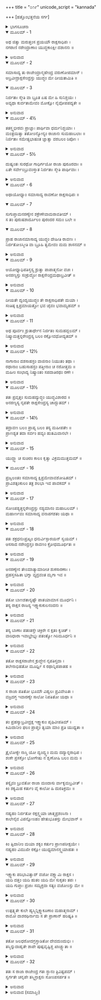 +++
title = "೦೧೯"
unicode_script = "kannada"

+++
[ಹತ್ತೊಂಭತ್ತನೆಯ ಸರ್ಗ]



<details><summary>ಭಾಗಸೂಚನಾ</summary>

ರಾವಣನು ಅನರಣ್ಯನನ್ನು ವಧಿಸಿದುದು, ಅವನಿಂದ ಶಾಪ
</details>

<details open><summary>ಮೂಲಮ್ - 1</summary>

ಅಥ ಜಿತ್ವಾ ಮರುತ್ತಂಸ ಪ್ರಯಯೌ ರಾಕ್ಷಸಾಧಿಪಃ ।  
ನಗರಾಣಿ ನರೇಂದ್ರಾಣಾಂ ಯುದ್ಧಕಾಂಕ್ಷೀ ದಶಾನನಃ ॥
</details>

<details><summary>ಅನುವಾದ</summary>

(ಅಗಸ್ತ್ಯರು ಹೇಳುತ್ತಾರೆ - ರಘುನಂದನ !) ಹಿಂದಿನಂತೆ ಮರುತ್ತನನ್ನು ಜಯಿಸಿದ ಬಳಿಕ ರಾಕ್ಷಸರಾಜ ದಶಗ್ರೀವನು ಕ್ರಮವಾಗಿ ಇತರ ರಾಜರಲ್ಲಿಯೂ ಯುದ್ಧದ ಇಚ್ಛೆಯಿಂದ ಹೋದನು.॥1॥
</details>

<details open><summary>ಮೂಲಮ್ - 2</summary>

ಸಮಾಸಾದ್ಯ ತು ರಾಜೇಂದ್ರಾನ್ಮಹೇಂದ್ರ ವರುಣೋಪಮಾನ್ ।  
ಅಬ್ರವೀದ್ರಾಕ್ಷಸೇಂದ್ರಸ್ತು ಯುದ್ಧಂ ಮೇ ದೀಯತಾಮಿತಿ ॥
</details>

<details open><summary>ಮೂಲಮ್ - 3</summary>

ನಿರ್ಜಿತಾಃ ಸ್ಮೇತಿ ವಾ ಬ್ರೂತ ಏಷ ಮೇ ಹಿ ಸುನಿಶ್ಚಯಃ ।  
ಅವ್ಯಥಾ ಕುರ್ವತಾಮೇವಂ ಮೋಕ್ಷೋ ನೈವೋಪಪದ್ಯತೇ ॥
</details>

<details><summary>ಅನುವಾದ</summary>

ಮಹೇಂದ್ರ, ವರುಣರಂತೆ ಪರಾಕ್ರಮಿ ಗಳಾದ ಆ ಮಹಾರಾಜರ ಬಳಿಗೆ ಹೋಗಿ ರಾಕ್ಷಸೇಂದ್ರನು ಹೇಳುತ್ತಿದ್ದನು - ರಾಜರೇ ! ನೀವು ನನ್ನೊಡನೆ ಯುದ್ಧಮಾಡಿ ಇಲ್ಲವೆ ‘ನಾವು ಸೋತಿದ್ದೇವೆ’ ಎಂದು ಹೇಳಿ. ಇದನ್ನೆ ನಾನು ಮಾಡಿದ ನಿಶ್ಚಯವಾಗಿದೆ. ಇದಕ್ಕೆ ವಿರುದ್ಧವಾಗಿ ನಡೆದರೆ ನಿಮಗೆ ಬಿಡುಗಡೆ ಇಲ್ಲ.॥2-3॥
</details>

<details open><summary>ಮೂಲಮ್ - 4½</summary>

ತತಸ್ತ್ವಭೀರವಃ ಪ್ರಾಜ್ಞಾಃ ಪಾರ್ಥಿವಾ ಧರ್ಮನಿಶ್ಚಯಾಃ ।  
ಮಂತ್ರಯಿತ್ವಾ ತತೋಽನ್ಯೋನ್ಯಂ ರಾಜಾನಃ ಸುಮಹಾಬಲಾಃ ॥  
ನಿರ್ಜಿತಾಃ ಸಮೇತ್ಯಭಾಷಂತ ಜ್ಞಾತ್ವಾ ವರಬಲಂ ರಿಪೋಃ ।
</details>

<details><summary>ಅನುವಾದ</summary>

ಆಗ ನಿರ್ಭಯ, ಬುದ್ಧಿವಂತ, ಧರ್ಮಪೂರ್ಣವಿಚಾರ ಮಾಡುವ ಅನೇಕ ಮಹಾಬಲಿ ರಾಜರು ಪರಸ್ಪರ ಸಲಹೆ ಪಡೆದು, ಶತ್ರುವಿನ ಪ್ರಬಲತೆ ಅರಿತು ರಾಕ್ಷಸರಾಜಾ! ನಾವು ನಿನ್ನಿಂದ ಸೋಲನ್ನೊಪ್ಪಿ ಕೊಳ್ಳುತ್ತೇವೆ ಎಂದು ಹೇಳುತ್ತಿದ್ದರು.॥4½॥
</details>

<details open><summary>ಮೂಲಮ್ - 5½</summary>

ದುಷ್ಯಂತಃ ಸುರಥೋ ಗಾಧಿರ್ಗಯೋ ರಾಜಾ ಪುರೂರವಾಃ ॥  
ಏತೇ ಸರ್ವೇಽಬ್ರುವಂಸ್ತಾತ ನಿರ್ಜಿತಾಃ ಸ್ಮೇತಿ ಪಾರ್ಥಿವಾಃ ।
</details>

<details><summary>ಅನುವಾದ</summary>

ದುಷ್ಯಂತ, ಸುರಥ, ಗಾಧಿ, ಗಯ, ರಾಜಾ ಪುರೂರವ ಇವರೆಲ್ಲ ರಾಜರು ತಮ್ಮ ರಾಜ್ಯಭಾರ ಕಾಲದಲ್ಲಿ ರಾವಣನ ಎದುರಿಗೆ ತಮ್ಮ ಪರಾಜಯವನ್ನು ಸ್ವೀಕರಿಸಿದ್ದರು.॥5½॥
</details>

<details open><summary>ಮೂಲಮ್ - 6</summary>

ಅಥಾಯೋಧ್ಯಾಂ ಸಮಾಸಾದ್ಯ ರಾವಣೋ ರಾಕ್ಷಸಾಧಿಪಃ ॥
</details>

<details open><summary>ಮೂಲಮ್ - 7</summary>

ಸುಗುಪ್ತಾಮನರಣ್ಯೇನ  ಶಕ್ರೇಣೇವಾಮರಾವತೀಮ್ ।  
ಸ ತಂ ಪುರುಷಶಾರ್ದೂಲಂ ಪುರಂದರ ಸಮಂ ಬಲೇ ॥
</details>

<details open><summary>ಮೂಲಮ್ - 8</summary>

ಪ್ರಾಹ ರಾಜಾನಮಾಸಾದ್ಯ ಯುದ್ಧಂ ದೇಹೀತಿ ರಾವಣಃ ।  
ನಿರ್ಜಿತೋಽಸ್ಮೀತಿ ವಾ ಬ್ರೂಹಿ ತ್ವಮೇವಂ ಮಮ ಶಾಸನಮ್ ॥
</details>

<details><summary>ಅನುವಾದ</summary>

ಬಳಿಕ ರಾಕ್ಷಸಾಧಿಪ ರಾವಣನು ಇಂದ್ರನಿಂದ ಸುರಕ್ಷಿತವಾದ ಅಮರಾವತಿಯಂತಿರುವ, ಮಹಾರಾಜಾ ಅನರಣ್ಯನಿಂದ ಪಾಲಿತ ಅಯೋಧ್ಯೆಗೆ ಬಂದನು. ಅಲ್ಲಿ ಇಂದ್ರನಂತೆ ಪರಾಕ್ರಮಿ ಪುರುಷಸಿಂಹ ಅನರಣ್ಯನಲ್ಲಿಗೆ ಬಂದು ಹೇಳಿದನು-ರಾಜನೇ! ನೀನು ನನ್ನೊಡನೆ ಯುದ್ಧದ ಮಾತು ಕೊಡು ಇಲ್ಲವೇ ‘ನಾನು ಸೋತೆ’ ಎಂದು ಹೇಳು. ಇದೇ ನನ್ನ ಆದೇಶವಾಗಿದೆ.॥6-8॥
</details>

<details open><summary>ಮೂಲಮ್ - 9</summary>

ಅಯೋಧ್ಯಾಧಿಪತಿಸ್ತಸ್ಯ ಶ್ರುತ್ವಾ ಪಾಪಾತ್ಮನೋ ವಚಃ ।  
ಅನರಣ್ಯಸ್ತು ಸಂಕ್ರುದ್ಧೋ ರಾಕ್ಷಸೇಂದ್ರಮಥಾಬ್ರವೀತ್ ॥
</details>

<details><summary>ಅನುವಾದ</summary>

ಆ ಪಾಪಾತ್ಮನ ಮಾತನ್ನು ಕೇಳಿ ಅಯೋಧ್ಯಾ ನರೇಶ ಅನರಣ್ಯನಿಗೆ ಭಾರೀ ಕ್ರೋಧವುಂಟಾಗಿ ಅವನು ರಾಕ್ಷಸರಾಜನಲ್ಲಿ ಹೇಳಿದನು.॥9॥
</details>

<details open><summary>ಮೂಲಮ್ - 10</summary>

ದೀಯತೇ ದ್ವಂದ್ವಯುದ್ಧಂ ತೇ ರಾಕ್ಷಸಾಧಿಪತೇ ಮಯಾ ।  
ಸಂತಿಷ್ಠ ಕ್ಷಿಪ್ರಮಾಯತ್ತೋ ಭವ ಚೈವಂ ಭವಾಮ್ಯಹಮ್ ॥
</details>

<details><summary>ಅನುವಾದ</summary>

ನಿಶಾಚರಪತೇ! ನಾನು ನಿನಗೆ ದ್ವಂದ್ವಯುದ್ಧದ ಅವಕಾಶ ಕೊಡುವೆನು. ನಿಲ್ಲು, ಬೇಗನೇ ಯುದ್ಧಕ್ಕಾಗಿ ಸಿದ್ಧನಾಗು. ನಾನೂ ಸಿದ್ಧನಾಗುತ್ತೇನೆ.॥10॥
</details>

<details open><summary>ಮೂಲಮ್ - 11</summary>

ಅಥ ಪೂರ್ವಂ ಶ್ರುತಾರ್ಥೇನ ನಿರ್ಜಿತಂ ಸುಮಹದ್ಬಲಮ್ ।  
ನಿಷ್ಕ್ರಾಮತ್ತನ್ನರೇಂದ್ರಸ್ಯ ಬಲಂ ರಕ್ಷೋವಧೋದ್ಯತಮ್ ॥
</details>

<details><summary>ಅನುವಾದ</summary>

ರಾಜನು ರಾವಣನ ದಿಗ್ವಿಜಯದ ಸುದ್ದಿ ಮೊದಲೇ ಕೇಳಿ, ಅದಕ್ಕಾಗಿ ಅವನು ದೊಡ್ಡ ಸೈನ್ಯವನ್ನು ಸೇರಿಸಿ ಇಟ್ಟಿದ್ದನು. ರಾಜನ ಆ ಎಲ್ಲ ಸೈನ್ಯವು ಆಗ ರಾಕ್ಷಸನ ವಧೆಗಾಗಿ ಉತ್ಸಾಹದಿಂದ ನಗರದಿಂದ ಹೊರಟಿತು.॥11॥
</details>

<details open><summary>ಮೂಲಮ್ - 12½</summary>

ನಾಗಾನಾಂ ದಶಸಾಹಸ್ರಂ ವಾಜಿನಾಂ ನಿಯುತಂ ತಥಾ ।  
ರಥಾನಾಂ ಬಹುಸಾಹಸ್ರಂ ಪತ್ತೀನಾಂ ಚ ನರೋತ್ತಮ ॥  
ಮಹೀಂ ಸಂಛಾದ್ಯ ನಿಷ್ಕ್ರಾಂತಂ ಸಪದಾತಿರಥಂ ರಣೇ ।
</details>

<details><summary>ಅನುವಾದ</summary>

ನರಶ್ರೇಷ್ಠ ಶ್ರೀರಾಮಾ! ಹತ್ತುಸಾವಿರ ಆನೆ ಸವಾರರು, ಒಂದು ಲಕ್ಷ ಕುದುರೆ ಸವಾರರು, ಅನೇಕ ಸಾವಿರ ರಥಗಳು, ಅಸಂಖ್ಯ ಕಾಲಾಳುಗಳಿಂದ ನೆಲ ಭಾಗವನ್ನು ಆಚ್ಛಾದನೆ ಮಾಡುತ್ತಾ ಎಲ್ಲ ಸೈನ್ಯ ರಣರಂಗಕ್ಕೆ ಬಂತು.॥12½॥
</details>

<details open><summary>ಮೂಲಮ್ - 13½</summary>

ತತಃ ಪ್ರವೃತ್ತಂ ಸುಮಹದ್ಯುದ್ಧಂ ಯುದ್ಧವಿಶಾರದ ॥  
ಅನರಣ್ಯಸ್ಯ ನೃಪತೇ ರಾಕ್ಷಸೇಂದ್ರಸ್ಯ ಚಾದ್ಭುತಮ್ ।
</details>

<details><summary>ಅನುವಾದ</summary>

ಯುದ್ಧವಿಶಾರದ ರಘುವೀರ ! ಮತ್ತೆ ರಾಜಾ ಅನರಣ್ಯ ಮತ್ತು ರಾವಣರಲ್ಲಿ ಭಾರೀ ಅದ್ಭುತ ಸಂಗ್ರಾಮ ಪ್ರಾರಂಭವಾಯಿತು.॥13½॥
</details>

<details open><summary>ಮೂಲಮ್ - 14½</summary>

ತದ್ರಾವಣ ಬಲಂ ಪ್ರಾಪ್ಯ ಬಲಂ ತಸ್ಯ ಮಹೀಪತೇಃ ॥  
ಪ್ರಾಣಶ್ಯತ ತದಾ ಸರ್ವಂ ಹವ್ಯಂ ಹುತಮಿವಾನಲೇ ।
</details>

<details><summary>ಅನುವಾದ</summary>

ಆಗ ರಾಜನ ಎಲ್ಲ ಸೈನ್ಯವು ರಾವಣನ ಸೈನ್ಯದೊಂದಿಗೆ ಕಾದಾಡುತ್ತಾ ಅಗ್ನಿಯಲ್ಲಿ  ಹಾಕಿದ ಆಹುತಿಯು ಪೂರ್ಣಭಸ್ಮವಾಗುವಂತೆ ನಾಶವಾಗ ತೊಡಗಿತು.॥14½॥
</details>

<details open><summary>ಮೂಲಮ್ - 15</summary>

ಯುದ್ಧ್ವಾ ಚ ಸುಚಿರಂ ಕಾಲಂ ಕೃತ್ವಾ ವಿಕ್ರಮಮುತ್ತಮಮ್ ॥
</details>

<details open><summary>ಮೂಲಮ್ - 16</summary>

ಪ್ರಜ್ವಲಂತಂ ಸಮಾಸಾದ್ಯ ಕ್ಷಿಪ್ರಮೇವಾವಶೋಷಿತಮ್ ।  
ಪ್ರಾವಿಶತ್ಸಂಕುಲಂ ತತ್ರ ಶಲಭಾ ಇವ ಪಾವಕಮ್ ॥
</details>

<details><summary>ಅನುವಾದ</summary>

ಆ ಸೈನ್ಯವು ಬಹಳ ಹೊತ್ತು ಕಾದಾಡಿತು, ಪರಾಕ್ರಮ ತೋರಿತು, ಆದರೆ ತೇಜಸ್ವೀ ರಾವಣನನ್ನು ಎದುರಿಸುತ್ತಾ ಬಹಳ ಕಡಿಮೆ ಸಂಖ್ಯೆಯಲ್ಲಿ ಉಳಿದು ಕೊನೆಗೆ ಪತಂಗಗಳು ಅಗ್ನಿಯಲ್ಲಿ ಬಿದ್ದು ಭಸ್ಮವಾಗುವಂತೆ ಕಾಲನಿಗೆ ತುತ್ತಾಯಿತು.॥15-16॥
</details>

<details open><summary>ಮೂಲಮ್ - 17</summary>

ಸೋಽಪಶ್ಯತ್ತನ್ನರೇಂದ್ರಸ್ತು ನಶ್ಯಮಾನಂ ಮಹಾಬಲಮ್ ।  
ಮಹಾರ್ಣವಂ ಸಮಾಸಾದ್ಯ ವನಾಪಗಶತಂ ಯಥಾ ॥
</details>

<details><summary>ಅನುವಾದ</summary>

ಜಲದಿಂದ ತುಂಬಿದ ಭಾರೀ ನೂರಾರು ನದಿಗಳು ಸಮುದ್ರದಲ್ಲಿ ಸೇರಿ ಹೋಗುವಂತೆ ತನ್ನ ಸೈನ್ಯವು ನಾಶವಾಗುವುದನ್ನು ರಾಜನು ನೋಡಿದನು.॥17॥
</details>

<details open><summary>ಮೂಲಮ್ - 18</summary>

ತತಃ ಶಕ್ರಧನುಃಪ್ರಖ್ಯಂ ಧನುರ್ವಿಸ್ಫಾರಯನ್ ಸ್ವಯಮ್ ।  
ಆಸಸಾದ ನರೇಂದ್ರಸ್ತಂ ರಾವಣಂ ಕ್ರೋಧಮೂರ್ಛಿತಃ ॥
</details>

<details><summary>ಅನುವಾದ</summary>

ಆಗ ಮಹಾರಾಜ ಅನರಣ್ಯನು ಕ್ರೋಧಗೊಂಡು ಇಂದ್ರ ಧನುಸ್ಸಿನಂತೆ ತನ್ನ ಮಹಾ ಧನುಸ್ಸನ್ನು ಟಂಕಾರ ಮಾಡುತ್ತಾ ರಾವಣನನ್ನು ಎದುರಿಸಲು ಆಗಮಿಸಿದನು..॥18॥
</details>

<details open><summary>ಮೂಲಮ್ - 19</summary>

ಅನರಣ್ಯೇನ ತೇಽಮಾತ್ಯಾಮಾರೀಚ ಶುಕಸಾರಣಾಃ ।  
ಪ್ರಹಸ್ತಸಹಿತಾ ಭಗ್ನಾ ವ್ಯದ್ರವಂತ ಮೃಗಾ ಇವ ॥
</details>

<details><summary>ಅನುವಾದ</summary>

ಸಿಂಹವನ್ನು ನೋಡಿ ಜಿಂಕೆಗಳು ಓಡಿಹೋಗುವಂತೆ ಮಾರೀಚ, ಶುಕ, ಸಾರಣ, ಪ್ರಹಸ್ತ ಈ ನಾಲ್ವರೂ ರಾಕ್ಷಸ ಮಂತ್ರಿಗಳು ಅನರಣ್ಯನಿಂದ ಓಡಿ ಪಲಾಯನ ಮಾಡಿದರು.॥19॥
</details>

<details open><summary>ಮೂಲಮ್ - 20</summary>

ತತೋ ಬಾಣಶತಾನ್ಯಷ್ಟೌ ಪಾತಯಾಮಾಸ ಮೂರ್ಧನಿ ।  
ತಸ್ಯ ರಾಕ್ಷಸ ರಾಜಸ್ಯ ಇಕ್ಷ್ವಾಕುಕುಲನಂದನಃ ॥
</details>

<details><summary>ಅನುವಾದ</summary>

ಅನಂತರ ಇಕ್ಷ್ವಾಕುಕುಲನಂದನ ರಾಜಾ ಅನರಣ್ಯನು ರಾಕ್ಷಸರಾಜ ರಾವಣನ ಮಸ್ತಕದಲ್ಲಿ ಎಂಟು ನೂರು ಬಾಣಗಳನ್ನು ಪ್ರಯೋಗಿಸಿದನು.॥20॥
</details>

<details open><summary>ಮೂಲಮ್ - 21</summary>

ತಸ್ಯ ಬಾಣಾಃ ಪತಂತಸ್ತೇ ಚಕ್ರಿರೇ ನ ಕ್ಷತಂ ಕ್ವಚಿತ್ ।  
ವಾರಿಧಾರಾ ಇವಾಭ್ರೇಭ್ಯಃ ಪತಂತ್ಯೋ ಗಿರಿಮೂರ್ಧನಿ ॥
</details>

<details><summary>ಅನುವಾದ</summary>

ಪರ್ವತ ಶಿಖರದಲ್ಲಿ ಬಿದ್ದ ಮಳೆಯು ಅದನ್ನು ಕ್ಷತಿಗೊಳಿಸದಂತೆ ಆ ಸುರಿಯುವ ಬಾಣಗಳು ಆ ನಿಶಾಚರನ ಶರೀರದಲ್ಲಿ ಗಾಯಗೊಳಿಸದೇ ಹೋದವು.॥21॥
</details>

<details open><summary>ಮೂಲಮ್ - 22</summary>

ತತೋ ರಾಕ್ಷಸರಾಜೇನ ಕ್ರುದ್ಧೇನ ನೃಪತಿಸ್ತದಾ ।  
ತಲೇನಾಭಿಹತೋ ಮೂರ್ಧ್ನಿ ಸ ರಥಾನ್ನಿಪಪಾತಹ ॥
</details>

<details><summary>ಅನುವಾದ</summary>

ಆಗ ಕುಪಿತನಾದ ರಾವಣನು ರಾಜನ ತಲೆಗೆ ಒಂದು ಏಟುಕೊಟ್ಟನು. ಇದರಿಂದ ಆಹತನಾಗಿ ರಾಜನು ರಥದಿಂದ ಕೆಳಗೆ ಉರುಳಿದನು.॥22॥
</details>

<details open><summary>ಮೂಲಮ್ - 23</summary>

ಸ ರಾಜಾ ಪತಿತೋ ಭೂಮೌ ವಿಹ್ವಲಃ ಪ್ರವಿವೇಪಿತಃ ।  
ವಜ್ರದಗ್ಧ ಇವಾರಣ್ಯೇ ಸಾಲೋ ನಿಪತಿತೋ ಯಥಾ ॥
</details>

<details><summary>ಅನುವಾದ</summary>

ಸಿಡಿಲು ಬಡಿದಾಗ ಒಣಗಿದ ಮರವು ದಗ್ಧವಾಗಿ ಉರುಳುವಂತೆ ರಾಜಾ ಅನರಣ್ಯನು ವ್ಯಾಕುಲನಾಗಿ ನೆಲಕ್ಕೆ ಬಿದ್ದು ಗಡ-ಗಡ ನಡುಗತೊಡಗಿದನು.॥23॥
</details>

<details open><summary>ಮೂಲಮ್ - 24</summary>

ತಂ ಪ್ರಹಸ್ಯಾಬ್ರವೀದ್ರಕ್ಷ ಇಕ್ಷ್ವಾಕುಂ ಪೃಥಿವೀಪತಿಮ್ ।  
ಕಿಮಿದಾನೀಂ ಫಲಂ ಪ್ರಾಪ್ತಂ ತ್ವಯಾ ಮಾಂ ಪ್ರತಿ ಯುಧ್ಯತಾ ॥
</details>

<details><summary>ಅನುವಾದ</summary>

ಇದನ್ನು ನೋಡಿ ರಾವಣನು ಜೋರಾಗಿ ನಕ್ಕು ಆ ಇಕ್ಷ್ವಾಕು ನರೇಶನಲ್ಲಿ ಹೇಳಿದನು - ಈಗ ನನ್ನೊಡನೆ ಯುದ್ಧ ಮಾಡಿ ನಿನಗೇನು ಫಲ ದೊರಕಿತು.॥24॥
</details>

<details open><summary>ಮೂಲಮ್ - 25</summary>

ತ್ರೈಲೋಕ್ಯೇ ನಾಸ್ತಿ ಯೋ ದ್ವಂದ್ವ್ವಂ ಮಮ ದದ್ಯಾನ್ನರಾಧಿಪ ।  
ಶಂಕೇ ಪ್ರಸಕ್ತೋ ಭೋಗೇಷು ನ ಶೃಣೋಷಿ ಬಲಂ ಮಮ ॥
</details>

<details><summary>ಅನುವಾದ</summary>

ನರೇಶ್ವರ! ನನ್ನೊಡನೆ ದ್ವಂದ್ವಯುದ್ಧ ಮಾಡುವಂತಹ ವೀರನು ಮೂರು ಲೋಕಗಳಲ್ಲಿ ಯಾರೂ ಇಲ್ಲ. ನೀನು ಭೋಗಗಳಲ್ಲಿ ಹೆಚ್ಚು ಆಸಕ್ತನಾದ್ದರಿಂದ ನನ್ನ ಬಲ ಪರಾಕ್ರಮ ಕೇಳಿಲ್ಲ ಎಂದು ತೋರುತ್ತದೆ.॥25॥
</details>

<details open><summary>ಮೂಲಮ್ - 26</summary>

ತಸ್ಯೈವಂ ಬ್ರುವತೋ ರಾಜಾ ಮಂದಾಸು ರ್ವಾಕ್ಯಮಬ್ರವೀತ್ ।  
ಕಿಂ ಶಕ್ಯಮಿಹ ಕರ್ತುಂ ವೈ ಕಾಲೋ ಹಿ ದುರತಿಕ್ರಮಃ ॥
</details>

<details><summary>ಅನುವಾದ</summary>

ರಾಜನ ಪ್ರಾಣಶಕ್ತಿ ಕ್ಷೀಣವಾಯಿತು. ಹೀಗೆ ಆಡುತ್ತಿರುವ ರಾವಣನ ವಚನ ಕೇಳಿ ಹೇಳಿದನು - ರಾಕ್ಷಸರಾಜನೇ! ಈಗ ಇಲ್ಲೇನು ಮಾಡಬಹುದು? ಏಕೆಂದರೆ ಕಾಲವನ್ನು ಉಲ್ಲಂಘಿಸುವುದು ಅತ್ಯಂತ ದುಷ್ಕರವಾಗಿದೆ.॥26॥
</details>

<details open><summary>ಮೂಲಮ್ - 27</summary>

ನಹ್ಯಹಂ ನಿರ್ಜಿತೋ ರಕ್ಷಸ್ತ್ವಯಾ ಚಾತ್ಮಪ್ರಶಂಸಿನಾ ।  
ಕಾಲೇನೈವ ವಿಪನ್ನೋಽಹಂ ಹೇತುಭೂತಸ್ತು ಮೇಭವಾನ್ ॥
</details>

<details><summary>ಅನುವಾದ</summary>

ರಾಕ್ಷಸನೇ! ನೀನು ತನ್ನನ್ನು ಪ್ರಶಂಸಿಸಿಕೊಳ್ಳುತ್ತಿರುವೆ; ಆದರೆ ನೀನು ಇಂದು ನನ್ನನ್ನು ಪರಾಜಿತಗೊಳಿಸಿದುದರಲ್ಲಿ ಕಾಲವೇ ಕಾರಣವಾಗಿದೆ. ನೀನಾದರೋ ನನ್ನ ಮೃತ್ಯುವಿನಲ್ಲಿ ನಿಮಿತ್ತಮಾತ್ರನಾದೆ.॥27॥
</details>

<details open><summary>ಮೂಲಮ್ - 28</summary>

ಕಿಂ ತ್ವಿದಾನೀಂ ಮಯಾ ಶಕ್ಯಂ ಕರ್ತುಂ ಪ್ರಾಣಪರೀಕ್ಷಯೇ ।  
ನಹ್ಯಹಂ ವಿಮುಖೀ ರಕ್ಷೋ ಯುಧ್ಯಮಾನಸ್ತ್ವಯಾಹತಃ ॥
</details>

<details><summary>ಅನುವಾದ</summary>

ನನ್ನ ಪ್ರಾಣಗಳು ಹೋಗುತ್ತಿವೆ, ಆದ್ದರಿಂದ ನಾನು ಏನು ಮಾಡಬಲ್ಲೆ? ನಿಶಾಚರನೇ! ನಾನು ಯುದ್ಧದಲ್ಲಿ ಬೆನ್ನು ತೋರಲಿಲ್ಲ ಇದು ನನಗೆ ಸಂತೋಷವಿದೆ. ಯುದ್ಧ ಮಾಡುತ್ತಾ ನಿನ್ನ ಕೈಯಿಂದ ಸಾಯುತ್ತಾನೆ.॥28॥
</details>

<details open><summary>ಮೂಲಮ್ - 29</summary>

ಇಕ್ಷ್ವಾಕು ಪರಿಭಾವಿತ್ವಾದ್ ವಚೋ ವಕ್ಷ್ಯಾಮಿ ರಾಕ್ಷಸ ।  
ಯದಿ ದತ್ತಂ ಯದಿ ಹುತಂ ಯದಿ ಮೇ ಸುಕೃತಂ ತಪಃ ।  
ಯದಿ ಗುಪ್ತಾಃ ಪ್ರಜಾಃ ಸಮ್ಯಕ್ತದಾ ಸತ್ಯಂ ವಚೋಽಸ್ತು ಮೇ ॥
</details>

<details><summary>ಅನುವಾದ</summary>

ಆದರೆ ರಾಕ್ಷಸನೇ! ನೀನು ವ್ಯಂಗ್ಯಪೂರ್ಣ ಮಾತುಗಳಿಂದ ಇಕ್ಷ್ವಾಕುಕುಲದ ಅಪಮಾನ ಮಾಡಿದೆ. ಇದರಿಂದ ನಿನಗೆ ಶಾಪ ಕೊಡುತ್ತಿದ್ದೇನೆ. ನಿನಗೆ ಅಮಂಗಲ ಮಾತನ್ನು ಹೇಳುತ್ತೇನೆ. ನಾನು ದಾನ, ಪುಣ್ಯ, ಹೋಮ, ತಪಸ್ಸು ಮಾಡಿದ್ದರೆ, ನಾನು ಧರ್ಮಕ್ಕನುಸಾರ ಪ್ರಜೆಗಳನ್ನು ಚೆನ್ನಾಗಿ ಪಾಲಿಸಿದಿದ್ದರೆ, ನನ್ನ ಮಾತು ನಿಜವಾಗಲಿ.॥29॥
</details>

<details open><summary>ಮೂಲಮ್ - 30</summary>

ಉತ್ಪತ್ಸ್ಯತೇ ಕುಲೇ ಹ್ಯಸ್ಮಿನ್ನಿಕ್ಷ್ವಾಕೂಣಾಂ ಮಹಾತ್ಮನಾಮ್ ।  
ರಾಮೋ ದಾಶರಥಿರ್ನಾಮ ಸ ತೇ ಪ್ರಾಣಾನ್ ಹರಿಷ್ಯತಿ ॥
</details>

<details><summary>ಅನುವಾದ</summary>

ಮಹಾತ್ಮಾ ಇಕ್ಷ್ವಾಕುವಂಶೀ ರಾಜರ ವಂಶದಲ್ಲೇ ದಶರಥನಂದನ ಶ್ರೀರಾಮನು ಪ್ರಕಟನಾಗಿ ನಿನ್ನ ಪ್ರಾಣಗಳನ್ನು ಅಪಹರಿಸುವನು.॥30॥
</details>

<details open><summary>ಮೂಲಮ್ - 31</summary>

ತತೋ ಜಲಧರೋದಗ್ರಸ್ತಾಡಿತೋ ದೇವದುಂದುಭಿಃ ।  
ತಸ್ಮಿನ್ನುದಾಹೃತೇ ಶಾಪೇ ಪುಷ್ಪವೃಷ್ಟಿಶ್ಚ ಖಾಚ್ಚ್ಯುತಾ ॥
</details>

<details><summary>ಅನುವಾದ</summary>

ರಾಜನು ಹೀಗೆ ಶಪಿಸಿದಾಗ ಮೇಘಗಳು ಗಂಭೀರ ಧ್ವನಿಯಲ್ಲಿ ದೇವತೆಗಳು ದುಂದುಭಿಗಳನ್ನು ನುಡಿಸಿದರು, ಆಕಾಶದಿಂದ ಪುಷ್ಪವೃಷ್ಟಿಯಾಯಿತು.॥31॥
</details>

<details open><summary>ಮೂಲಮ್ - 32</summary>

ತತಃ ಸ ರಾಜಾ ರಾಜೇಂದ್ರ ಗತಃ ಸ್ಥಾನಂ ತ್ರಿವಿಷ್ಟಪಮ್ ।  
ಸ್ವರ್ಗತೇ ಚನೃಪೇ ತಸ್ಮಿನ್ರಾಕ್ಷಸಃ ಸೋಽಪಸರ್ಪತ ॥
</details>

<details><summary>ಅನುವಾದ</summary>

ರಾಜಾಧಿರಾಜ ಶ್ರೀರಾಮಾ! ಬಳಿಕ ಅನರಣ್ಯನು ಸ್ವರ್ಗಸ್ಥನಾದನು. ಅವನು ಸ್ವರ್ಗಗಾಮಿಯಾದ ಮೇಲೆ ರಾಕ್ಷಸ ರಾವಣನು ಅಲ್ಲಿಂದ ಬೇರೆಡೆಗೆ ತೆರಳಿದನು.॥32॥
</details>

<details><summary>ಅನುವಾದ (ಸಮಾಪ್ತಿಃ)</summary>

ಶ್ರೀವಾಲ್ಮೀಕಿ ವಿರಚಿತ ಆರ್ಷರಾಮಾಯಣ ಆದಿಕಾವ್ಯದ ಉತ್ತರ ಕಾಂಡದಲ್ಲಿ ಹತ್ತೊಂಭತ್ತನೆಯ ಸರ್ಗ ಪೂರ್ಣವಾಯಿತು. ॥19॥
</details>
